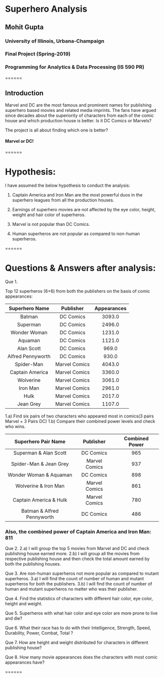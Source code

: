# Superhero Analysis

##  Mohit Gupta
### University of Illinois, Urbana-Champaign
### Final Project (Spring-2019)
### Programming for Analytics & Data Processing (IS 590 PR)

======
## Introduction

Marvel and DC are the most famous and prominent names for publishing superhero based movies and related media imprints. The fans have argued since decades about the superiority of characters from each of the comic house and which production house is better. Is it DC Comics or Marvels? 

The project is all about finding which one is better? 
#### Marvel or DC!


======

# Hypothesis:

I have assumed the below hypothesis to conduct the analysis:

1. Captain America and Iron Man are the most powerful duos in the superhero leagues from all the production houses.

2. Earnings of superhero movies are not affected by the eye color, height, weight and hair color of superheros.

3. Marvel is not popular than DC Comics.

4. Human superheros are not popular as compared to non-human superheros.

======

# Questions & Answers after analysis:

Que 1.

Top 12 superheros (6+6) from both the publishers on the basis of comic appearances:

| Superhero Name  | Publisher   | Appearances  |
|:---------------:|:-----------:|:------------:|
|   Batman        |  DC Comics  |       3093.0 |
|Superman         | DC Comics   |      2496.0  |
|  Wonder Woman   |  DC Comics  |       1231.0 |
|  Aquaman        |  DC Comics  |       1121.0 |
|  Alan Scott     |  DC Comics  |  969.0       |
|Alfred Pennyworth| DC Comics   | 930.0        |
|   Spider-Man    |Marvel Comics| 4043.0       |
|  Captain America|Marvel Comics| 3360.0       |
| Wolverine       |Marvel Comics|       3061.0 |
|  Iron Man       |Marvel Comics|       2961.0 |
|  Hulk           |Marvel Comics|      2017.0  |
|   Jean Grey     |Marvel Comics|  1107.0      |

1.a) Find six pairs of two characters who appeared most in comics(3 pairs Marvel + 3 Pairs DC)
1.b) Compare their combined power levels and check who wins.

| Superhero Pair Name  | Publisher   | Combined Power  |
|:---------------:|:-----------:|:------------:|
|         Superman & Alan Scott        |  DC Comics  |       965 |
| Spider-Man & Jean Grey          | Marvel Comics   |      937  |
|       Wonder Woman & Aquaman |  DC Comics  |       898 |
|    Wolverine & Iron Man  |  Marvel Comics  |       861 |
|   Captain America & Hulk |  Marvel Comics  |  780       |
|Batman & Alfred Pennyworth | DC Comics   | 486        |


### Also, the combined power of Captain America and Iron Man:	 811


Que 2. 
2.a) I will group the top 5 movies from Marvel and DC and check publishing house earned more.
2.b) I will group all the movies from respective publishing house and then check the total amount earned by both the publishing houses.

Que 3. Are non-human superheros not more popular as compared to mutant superheros.
3.a) I will find the count of number of human and mutant superheros for both the publishers.
3.b) I will find the count of number of human and mutant superheros no matter who was their publisher.

Que 4. Find the statistics of characters with different hair color, eye color, height and weight.

Que 5. Superheros with what hair color and eye color are more prone to live and die?

Que 6. What their race has to do with their Intelligence, Strength, Speed, Durability, Power, Combat, Total ?

Que 7. How are height and weight distributed for characters in different publishing house?

Que 8. How many movie appearances does the characters with most comic appearances have?

======
























